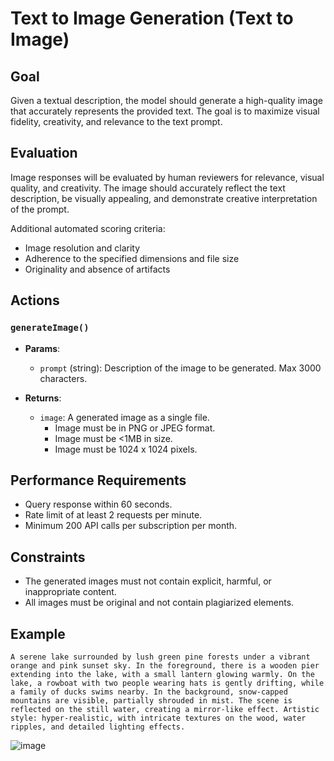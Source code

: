 # Text to Image Generation (Text to Image)

## Goal

Given a textual description, the model should generate a high-quality image that accurately represents the provided text. The goal is to maximize visual fidelity, creativity, and relevance to the text prompt.

## Evaluation

Image responses will be evaluated by human reviewers for relevance, visual quality, and creativity. The image should accurately reflect the text description, be visually appealing, and demonstrate creative interpretation of the prompt.

Additional automated scoring criteria:
- Image resolution and clarity
- Adherence to the specified dimensions and file size
- Originality and absence of artifacts

## Actions

### `generateImage()`
- **Params**:
  - `prompt` (string): Description of the image to be generated. Max 3000 characters.

- **Returns**:
  - `image`: A generated image as a single file.
    - Image must be in PNG or JPEG format.
    - Image must be <1MB in size.
    - Image must be 1024 x 1024 pixels. 

## Performance Requirements
- Query response within 60 seconds.
- Rate limit of at least 2 requests per minute.
- Minimum 200 API calls per subscription per month.

## Constraints
- The generated images must not contain explicit, harmful, or inappropriate content.
- All images must be original and not contain plagiarized elements.

## Example

~~~~~~~
A serene lake surrounded by lush green pine forests under a vibrant orange and pink sunset sky. In the foreground, there is a wooden pier extending into the lake, with a small lantern glowing warmly. On the lake, a rowboat with two people wearing hats is gently drifting, while a family of ducks swims nearby. In the background, snow-capped mountains are visible, partially shrouded in mist. The scene is reflected on the still water, creating a mirror-like effect. Artistic style: hyper-realistic, with intricate textures on the wood, water ripples, and detailed lighting effects.
~~~~~~~

![image](https://github.com/user-attachments/assets/cfbe6d46-67d1-4a52-8b15-8c7b46bf31ae)
